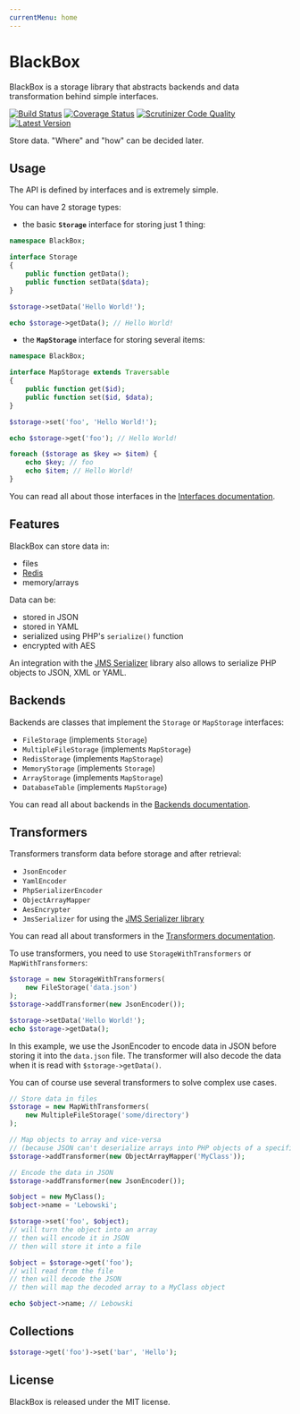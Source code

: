 ```yaml
---
currentMenu: home
---
```


# BlackBox

BlackBox is a storage library that abstracts backends and data transformation behind simple interfaces.

[![Build Status](https://img.shields.io/travis/mnapoli/BlackBox.svg?style=flat-square)](https://travis-ci.org/mnapoli/BlackBox)
[![Coverage Status](https://img.shields.io/coveralls/mnapoli/BlackBox/master.svg?style=flat-square)](https://coveralls.io/r/mnapoli/BlackBox?branch=master)
[![Scrutinizer Code Quality](https://img.shields.io/scrutinizer/g/mnapoli/BlackBox.svg?style=flat-square)](https://scrutinizer-ci.com/g/mnapoli/BlackBox/?branch=master)
[![Latest Version](https://img.shields.io/github/release/mnapoli/BlackBox.svg?style=flat-square)](https://packagist.org/packages/mnapoli/BlackBox)

Store data. "Where" and "how" can be decided later.

## Usage

The API is defined by interfaces and is extremely simple.

You can have 2 storage types:

- the basic **`Storage`** interface for storing just 1 thing:

```php
namespace BlackBox;

interface Storage
{
    public function getData();
    public function setData($data);
}

$storage->setData('Hello World!');

echo $storage->getData(); // Hello World!
```

- the **`MapStorage`** interface for storing several items:

```php
namespace BlackBox;

interface MapStorage extends Traversable
{
    public function get($id);
    public function set($id, $data);
}

$storage->set('foo', 'Hello World!');

echo $storage->get('foo'); // Hello World!

foreach ($storage as $key => $item) {
    echo $key; // foo
    echo $item; // Hello World!
}
```

You can read all about those interfaces in the [Interfaces documentation](doc/interfaces.md).

## Features

BlackBox can store data in:

- files
- [Redis](http://redis.io/)
- memory/arrays

Data can be:

- stored in JSON
- stored in YAML
- serialized using PHP's `serialize()` function
- encrypted with AES

An integration with the [JMS Serializer](http://jmsyst.com/libs/serializer) library also allows to serialize PHP objects to JSON, XML or YAML.

## Backends

Backends are classes that implement the `Storage` or `MapStorage` interfaces:

- `FileStorage` (implements `Storage`)
- `MultipleFileStorage` (implements `MapStorage`)
- `RedisStorage` (implements `MapStorage`)
- `MemoryStorage` (implements `Storage`)
- `ArrayStorage` (implements `MapStorage`)
- `DatabaseTable` (implements `MapStorage`)

You can read all about backends in the [Backends documentation](doc/backends.md).

## Transformers

Transformers transform data before storage and after retrieval:

- `JsonEncoder`
- `YamlEncoder`
- `PhpSerializerEncoder`
- `ObjectArrayMapper`
- `AesEncrypter`
- `JmsSerializer` for using the [JMS Serializer library](http://jmsyst.com/libs/serializer)

You can read all about transformers in the [Transformers documentation](doc/transformers.md).

To use transformers, you need to use `StorageWithTransformers` or `MapWithTransformers`:

```php
$storage = new StorageWithTransformers(
    new FileStorage('data.json')
);
$storage->addTransformer(new JsonEncoder());

$storage->setData('Hello World!');
echo $storage->getData();
```

In this example, we use the JsonEncoder to encode data in JSON before storing it into the `data.json` file. The transformer will also decode the data when it is read with `$storage->getData()`.

You can of course use several transformers to solve complex use cases.

```php
// Store data in files
$storage = new MapWithTransformers(
    new MultipleFileStorage('some/directory')
);

// Map objects to array and vice-versa
// (because JSON can't deserialize arrays into PHP objects of a specific class)
$storage->addTransformer(new ObjectArrayMapper('MyClass'));

// Encode the data in JSON
$storage->addTransformer(new JsonEncoder());

$object = new MyClass();
$object->name = 'Lebowski';

$storage->set('foo', $object);
// will turn the object into an array
// then will encode it in JSON
// then will store it into a file

$object = $storage->get('foo');
// will read from the file
// then will decode the JSON
// then will map the decoded array to a MyClass object

echo $object->name; // Lebowski
```

## Collections

```php
$storage->get('foo')->set('bar', 'Hello');
```

## License

BlackBox is released under the MIT license.
